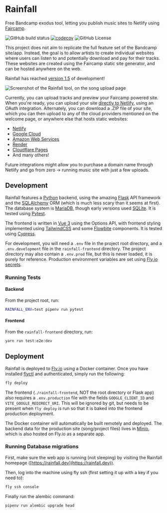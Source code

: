 # Rainfall

Free Bandcamp exodus tool, letting you publish music sites to Netlify using [Faircamp](https://codeberg.org/simonrepp/faircamp).

![GitHub build status](https://github.com/audiodude/rainfall/actions/workflows/ci.yml/badge.svg)
[![codecov](https://codecov.io/gh/audiodude/rainfall/branch/main/graph/badge.svg?token=rTPXFzOytM)](https://codecov.io/gh/audiodude/rainfall)
![GitHub License](https://img.shields.io/github/license/audiodude/rainfall)

This project does not aim to replicate the full feature set of the Bandcamp site/app. Instead, the goal is to allow artists to create individual websites where users can listen to and potentially download and pay for their tracks. These websites are created using the Faircamp static site generator, and can be hosted anywhere on the web.

Rainfall has reached [version 1.5](https://sfba.social/@audiodude/113784434545357783) of development!

![Screenshot of the Rainfall tool, on the song upload page](https://github.com/audiodude/rainfall/assets/57832/04e7088a-3d61-4dcd-b22a-445be161534e)

Currently, you can upload tracks and preview your Faircamp powered site. When you're ready, you can upload your site [directly to Netlify](https://www.netlify.com/), using an OAuth integration. Alternately, you can download a .ZIP file of your site, which you can then upload to any of the cloud providers mentioned on the welcome page, or anywhere else that hosts static websites:

- [Netlify](https://www.netlify.com/)
- [Google Cloud](https://cloud.google.com/storage?hl=en)
- [Amazon Web Services](https://aws.amazon.com/s3/)
- [Render](https://render.com)
- [Cloudflare Pages](https://pages.cloudflare.com/)
- And many others!

Future integrations might allow you to purchase a domain name through Netlify and go from zero -> running music site with just a few uploads.

## Development

Rainfall features a [Python](https://www.python.org/) backend, using the amazing [Flask](https://flask.readthedocs.io/) API framework and the [SQLAlchemy](https://www.sqlalchemy.org/) ORM (which is much less scary than it seems at first). The database system is [MariaDB](https://mariadb.com/), though early versions used [SQLite](https://www.sqlite.org/index.html). It is tested using [Pytest](https://pytest.org/).

The frontend is written in [Vue 3](https://vuejs.org/) using the Options API, with frontend styling implemented using [TailwindCSS](https://tailwindcss.com/) and some [Flowbite](https://flowbite.com/) components. It is tested using [Cypress](https://www.cypress.io/).

For development, you will need a `.env` file in the project root directory, and a `.env.development` file in the `rainfall-frontend` directory. The project directory may also contain a `.env.prod` file, but this is never loaded, it is purely for reference. Production environment variables are set using [Fly.io secrets](https://fly.io/docs/reference/secrets/).

### Running Tests

#### Backend

From the project root, run:

```bash
RAINFALL_ENV=test pipenv run pytest
```

#### Frontend

From the `rainfall-frontend` directory, run:

```bash
yarn run test:e2e:dev
```

## Deployment

Rainfall is deployed to [Fly.io](https://fly.io/) using a Docker container. Once you have installed [flyctl](https://fly.io/docs/hands-on/install-flyctl/) and authenticated, simply run the following:

```bash
fly deploy
```

The frontend (`./rainfall-frontend`, NOT the root directory or Flask app) also requires a `.env.production` file with the fields `GOOGLE_CLIENT_ID` and `VITE_GOOGLE_REDIRECT_URI`. This will be ignored by git, but needs to be present when `fly deploy` is run so that it is baked into the frontend production deployment.

The Docker container will automatically be built remotely and deployed. The backend data for the production site (song/project files) lives in [Minio](https://min.io/), which is also hosted on Fly.io as a separate app.

### Running Database migrations

First, make sure the web app is running (not sleeping) by visiting the Rainfall homepage ([https://rainfall.dev](https://rainfall.dev)).

Then, log into the machine using fly ssh (first setting it up with a key if you need to):

```bash
fly ssh console
```

Finally run the alembic command:

```bash
pipenv run alembic upgrade head
```
